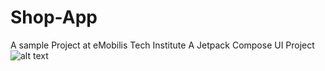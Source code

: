 # Shop-App
A sample  Project at eMobilis Tech Institute
A Jetpack Compose UI Project
![alt text]([http://url/to/img.png](https://github.com/kiprudroid/Shop-App/blob/main/Screenshot_20240405_133321.png?raw=true))
